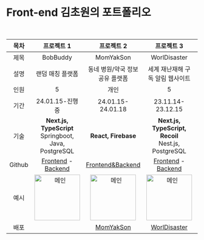 # Front-end 김초원의 포트폴리오

<br>

|목차|**프로젝트 1**|**프로젝트 2**|**프로젝트 3**|**프로젝트 4**|
|:---:|:---:|:---:|:---:|:---:|
| 제목 | BobBuddy | MomYakSon | WorlDisaster | Altudy |
| 설명 | 랜덤 매칭 플랫폼 | 동네 병원/약국 정보 공유 플랫폼 | 세계 재난재해 구독 알림 웹사이트 | 알고리즘 스터디 그룹 활동 관리 웹사이트 |
| 인원 | 5 | 개인 | 5 | 5 |
| 기간 | 24.01.15-진행중 | 24.01.15-24.01.18 | 23.11.14-23.12.15 | 23.05.22-23.06.15 |
| 기술 | **Next.js, TypeScript**<br>Springboot, Java, PostgreSQL | **React, Firebase** | **Next.js, TypeScript, Recoil**<br>Nest.js, PostgreSQL | **HTML, CSS, JavaScript**<br>Django, Python |
| Github | <a href="https://github.com/cece-09/BobBuddy_frontend" target="_blank">Frontend</a> - <a href="https://github.com/cece-09/BobBuddy_backend" target="_blank">Backend</a> | <a href="https://github.com/kimfield98/project3-momyakson" target="_blank">Frontend&Backend</a> | <a href="https://github.com/kimfield98/project2-WorlDisaster" target="_blank">Frontend</a> - <a href="https://github.com/Hojip-Kim/Worldisaster_Server" target="_blank">Backend</a> | <a href="https://github.com/kimfield98/project1-Altudy" target="_blank">Frontend&Backend</a> |
| 예시 | <img height="120" alt="메인" src="https://github.com/kimfield98/kimfield98/assets/141253939/13081574-78d9-4368-b58a-2ed4919ecfe7"> | <img height="120" alt="메인" src="https://github.com/kimfield98/kimfield98/assets/141253939/48a5ee57-82ee-464a-a406-6fb7ab623faf"> | <img height="120" alt="메인" src="https://github.com/kimfield98/kimfield98/assets/141253939/88a7e5a3-9573-48ef-ba54-bce142ff86b0"> | <img height="120" alt="메인" src="https://github.com/kimfield98/kimfield98/assets/141253939/5b5e0095-8f7c-4945-a071-523eaa9a662a"> |
| 배포 | | [MomYakSon](momyakson-c3137.web.app) | [WorlDisaster](https://worldisaster.com/) | [ALTUDY](https://port-0-project1-altudy-o0ynn2alrodpd72.sel5.cloudtype.app/) |

